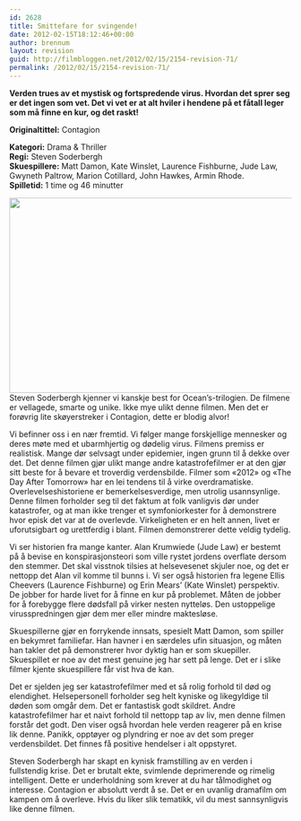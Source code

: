 ```yaml
---
id: 2628
title: Smittefare for svingende!
date: 2012-02-15T18:12:46+00:00
author: brennum
layout: revision
guid: http://filmbloggen.net/2012/02/15/2154-revision-71/
permalink: /2012/02/15/2154-revision-71/
---
```

**Verden trues av et mystisk og fortspredende virus. Hvordan det sprer seg er det ingen som vet. Det vi vet er at alt hviler i hendene på et fåtall leger som må finne en kur, og det raskt!**

**<!--more-->Originaltittel:** Contagion

  
**Kategori:** Drama & Thriller  
**Regi:** Steven Soderbergh  
**Skuespillere:** Matt Damon, Kate Winslet, Laurence Fishburne, Jude Law, Gwyneth Paltrow, Marion Cotillard, John Hawkes, Armin Rhode.  
**Spilletid:** 1 time og 46 minutter

<a href="http://filmbloggen.net/2012/02/02/smittefare-for-svingende/kate-winslet/" rel="attachment wp-att-2229"><img class="alignnone size-large wp-image-2229" src="http://filmbloggen.net/wp-content/uploads//2012/01/contagion-still2-620x348.jpg" alt="" width="620" height="348" /></a>  
Steven Soderbergh kjenner vi kanskje best for Ocean&#8217;s-trilogien. De filmene er vellagede, smarte og unike. Ikke mye ulikt denne filmen. Men det er forøvrig lite skøyerstreker i Contagion, dette er blodig alvor!

Vi befinner oss i en nær fremtid. Vi følger mange forskjellige mennesker og deres møte med et ubarmhjertig og dødelig virus. Filmens premiss er realistisk. Mange dør selvsagt under epidemier, ingen grunn til å dekke over det. Det denne filmen gjør ulikt mange andre katastrofefilmer er at den gjør sitt beste for å bevare et troverdig verdensbilde. Filmer som &laquo;2012&raquo; og &laquo;The Day After Tomorrow&raquo; har en lei tendens til å virke overdramatiske. Overlevelseshistoriene er bemerkelsesverdige, men utrolig usannsynlige. Denne filmen forholder seg til det faktum at folk vanligvis dør under katastrofer, og at man ikke trenger et symfoniorkester for å demonstrere hvor episk det var at de overlevde. Virkeligheten er en helt annen, livet er uforutsigbart og urettferdig i blant. Filmen demonstrerer dette veldig tydelig.

Vi ser historien fra mange kanter. Alan Krumwiede (Jude Law) er bestemt på å bevise en konspirasjonsteori som ville rystet jordens overflate dersom den stemmer. Det skal visstnok tilsies at helsevesenet skjuler noe, og det er nettopp det Alan vil komme til bunns i. Vi ser også historien fra legene Ellis Cheevers (Laurence Fishburne) og Erin Mears&#8217; (Kate Winslet) perspektiv. De jobber for harde livet for å finne en kur på problemet. Måten de jobber for å forebygge flere dødsfall på virker nesten nytteløs. Den ustoppelige virusspredningen gjør dem mer eller mindre maktesløse.

Skuespillerne gjør en forrykende innsats, spesielt Matt Damon, som spiller en bekymret familiefar. Han havner i en særdeles ufin situasjon, og måten han takler det på demonstrerer hvor dyktig han er som skuepiller. Skuespillet er noe av det mest genuine jeg har sett på lenge. Det er i slike filmer kjente skuespillere får vist hva de kan.

Det er sjelden jeg ser katastrofefilmer med et så rolig forhold til død og elendighet. Helsepersonell forholder seg helt kyniske og likegyldige til døden som omgår dem. Det er fantastisk godt skildret. Andre katastrofefilmer har et naivt forhold til nettopp tap av liv, men denne filmen forstår det godt. Den viser også hvordan hele verden reagerer på en krise lik denne. Panikk, opptøyer og plyndring er noe av det som preger verdensbildet. Det finnes få positive hendelser i alt oppstyret.

Steven Soderbergh har skapt en kynisk framstilling av en verden i fullstendig krise. Det er brutalt ekte, svimlende deprimerende og rimelig intelligent. Dette er underholdning som krever at du har tålmodighet og interesse. Contagion er absolutt verdt å se. Det er en uvanlig dramafilm om kampen om å overleve. Hvis du liker slik tematikk, vil du mest sannsynligvis like denne filmen.
